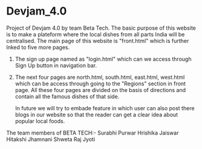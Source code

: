 # Devjam_4.0
Project of Devjam 4.0 by team Beta Tech.
The basic purpose of this website is to make a plateform where the local dishes from all parts India will be centralised.
The main page of this website is "front.html" which is further lnked to five more pages.
1) The sign up page named as "login.html" which can we access through Sign Up button in navigation bar.
2) The next four pages are north.html, south.html, east.html, west.html which can be access through going to the "Regions" section in front page.
   All these four pages are divided on the basis of directions and contain all the famous dishes of that side.
   
   
   In future we will try to embade feature in which user can also post there blogs in our website so that the reader can get a clear idea about popular local foods.
   
   
  The team members of BETA TECH:-
  Surabhi Purwar
  Hrishika Jaiswar
  Hitakshi Jhamnani
  Shweta Raj Jyoti
